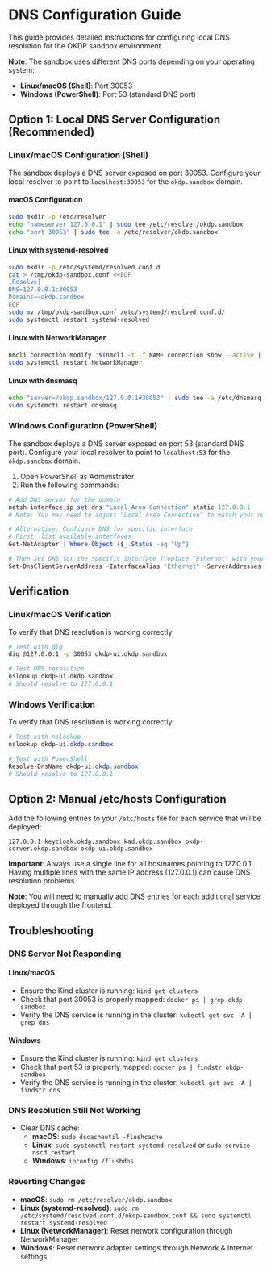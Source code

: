 # DNS Configuration Guide

This guide provides detailed instructions for configuring local DNS resolution for the OKDP sandbox environment.

**Note**: The sandbox uses different DNS ports depending on your operating system:
- **Linux/macOS (Shell)**: Port 30053
- **Windows (PowerShell)**: Port 53 (standard DNS port)

## Option 1: Local DNS Server Configuration (Recommended)

### Linux/macOS Configuration (Shell)

The sandbox deploys a DNS server exposed on port 30053. Configure your local resolver to point to `localhost:30053` for the `okdp.sandbox` domain.

#### macOS Configuration

```bash
sudo mkdir -p /etc/resolver
echo "nameserver 127.0.0.1" | sudo tee /etc/resolver/okdp.sandbox
echo "port 30053" | sudo tee -a /etc/resolver/okdp.sandbox
```

#### Linux with systemd-resolved

```bash
sudo mkdir -p /etc/systemd/resolved.conf.d
cat > /tmp/okdp-sandbox.conf <<EOF
[Resolve]
DNS=127.0.0.1:30053
Domains=~okdp.sandbox
EOF
sudo mv /tmp/okdp-sandbox.conf /etc/systemd/resolved.conf.d/
sudo systemctl restart systemd-resolved
```

#### Linux with NetworkManager

```bash
nmcli connection modify "$(nmcli -t -f NAME connection show --active | head -n1)" ipv4.dns-search "okdp.sandbox" ipv4.dns "127.0.0.1:30053"
sudo systemctl restart NetworkManager
```

#### Linux with dnsmasq

```bash
echo "server=/okdp.sandbox/127.0.0.1#30053" | sudo tee -a /etc/dnsmasq.conf
sudo systemctl restart dnsmasq
```

### Windows Configuration (PowerShell)

The sandbox deploys a DNS server exposed on port 53 (standard DNS port). Configure your local resolver to point to `localhost:53` for the `okdp.sandbox` domain.

1. Open PowerShell as Administrator
2. Run the following commands:
```powershell
# Add DNS server for the domain
netsh interface ip set dns "Local Area Connection" static 127.0.0.1
# Note: You may need to adjust "Local Area Connection" to match your network interface name

# Alternative: Configure DNS for specific interface
# First, list available interfaces
Get-NetAdapter | Where-Object {$_.Status -eq "Up"}

# Then set DNS for the specific interface (replace "Ethernet" with your interface name)
Set-DnsClientServerAddress -InterfaceAlias "Ethernet" -ServerAddresses "127.0.0.1"
```

## Verification

### Linux/macOS Verification

To verify that DNS resolution is working correctly:

```bash
# Test with dig
dig @127.0.0.1 -p 30053 okdp-ui.okdp.sandbox

# Test DNS resolution
nslookup okdp-ui.okdp.sandbox
# Should resolve to 127.0.0.1
```

### Windows Verification

To verify that DNS resolution is working correctly:

```powershell
# Test with nslookup
nslookup okdp-ui.okdp.sandbox

# Test with PowerShell
Resolve-DnsName okdp-ui.okdp.sandbox
# Should resolve to 127.0.0.1
```

## Option 2: Manual /etc/hosts Configuration

Add the following entries to your `/etc/hosts` file for each service that will be deployed:
```
127.0.0.1 keycloak.okdp.sandbox kad.okdp.sandbox okdp-server.okdp.sandbox okdp-ui.okdp.sandbox 
```

**Important**: Always use a single line for all hostnames pointing to 127.0.0.1. Having multiple lines with the same IP address (127.0.0.1) can cause DNS resolution problems.

**Note**: You will need to manually add DNS entries for each additional service deployed through the frontend.


## Troubleshooting

### DNS Server Not Responding

#### Linux/macOS
- Ensure the Kind cluster is running: `kind get clusters`
- Check that port 30053 is properly mapped: `docker ps | grep okdp-sandbox`
- Verify the DNS service is running in the cluster: `kubectl get svc -A | grep dns`

#### Windows
- Ensure the Kind cluster is running: `kind get clusters`
- Check that port 53 is properly mapped: `docker ps | findstr okdp-sandbox`
- Verify the DNS service is running in the cluster: `kubectl get svc -A | findstr dns`

### DNS Resolution Still Not Working
- Clear DNS cache:
  - **macOS**: `sudo dscacheutil -flushcache`
  - **Linux**: `sudo systemctl restart systemd-resolved` or `sudo service nscd restart`
  - **Windows**: `ipconfig /flushdns`

### Reverting Changes
- **macOS**: `sudo rm /etc/resolver/okdp.sandbox`
- **Linux (systemd-resolved)**: `sudo rm /etc/systemd/resolved.conf.d/okdp-sandbox.conf && sudo systemctl restart systemd-resolved`
- **Linux (NetworkManager)**: Reset network configuration through NetworkManager
- **Windows**: Reset network adapter settings through Network & Internet settings